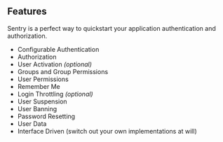 ## Features

Sentry is a perfect way to quickstart your application authentication and authorization.

- Configurable Authentication
- Authorization
- User Activation *(optional)*
- Groups and Group Permissions
- User Permissions
- Remember Me
- Login Throttling *(optional)*
- User Suspension
- User Banning
- Password Resetting
- User Data
- Interface Driven (switch out your own implementations at will)
